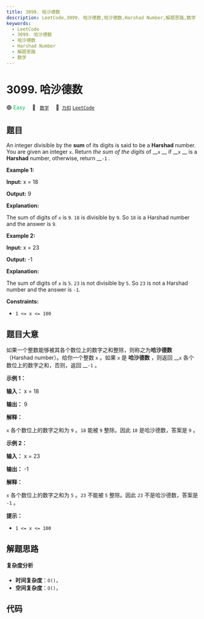 ```yaml
---
title: 3099. 哈沙德数
description: LeetCode,3099. 哈沙德数,哈沙德数,Harshad Number,解题思路,数学
keywords:
  - LeetCode
  - 3099. 哈沙德数
  - 哈沙德数
  - Harshad Number
  - 解题思路
  - 数学
---
```


# 3099. 哈沙德数

🟢 <font color=#15bd66>Easy</font>&emsp; 🔖&ensp; [`数学`](/tag/math.md)&emsp; 🔗&ensp;[`力扣`](https://leetcode.cn/problems/harshad-number) [`LeetCode`](https://leetcode.com/problems/harshad-number)

## 题目

An integer divisible by the **sum** of its digits is said to be a **Harshad**
number. You are given an integer `x`. Return _the sum of the digits_ of __`x`
__ if __`x` __ is a **Harshad** number, otherwise, return __`-1` _._



**Example 1:**

**Input:** x = 18

**Output:** 9

**Explanation:**

The sum of digits of `x` is `9`. `18` is divisible by `9`. So `18` is a
Harshad number and the answer is `9`.

**Example 2:**

**Input:** x = 23

**Output:** -1

**Explanation:**

The sum of digits of `x` is `5`. `23` is not divisible by `5`. So `23` is not
a Harshad number and the answer is `-1`.



**Constraints:**

  * `1 <= x <= 100`


## 题目大意

如果一个整数能够被其各个数位上的数字之和整除，则称之为**哈沙德数** （Harshad number）。给你一个整数 `x` 。如果 `x` 是
**哈沙德数** ，则返回 __`x` 各个数位上的数字之和，否则，返回 __`-1` 。



**示例 1：**

**输入：** x = 18

**输出：** 9

**解释：**

`x` 各个数位上的数字之和为 `9` 。`18` 能被 `9` 整除。因此 `18` 是哈沙德数，答案是 `9` 。

**示例 2：**

**输入：** x = 23

**输出：** -1

**解释：**

`x` 各个数位上的数字之和为 `5` 。`23` 不能被 `5` 整除。因此 `23` 不是哈沙德数，答案是 `-1` 。



**提示：**

  * `1 <= x <= 100`


## 解题思路

#### 复杂度分析

- **时间复杂度**：`O()`，
- **空间复杂度**：`O()`，

## 代码

```javascript

```